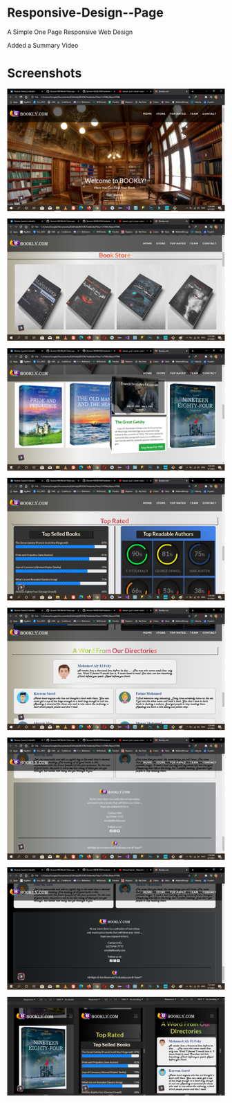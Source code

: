 # Responsive-Design--Page
A Simple One Page Responsive Web Design 

Added a Summary Video

# Screenshots

![](Screenshots/screenshot_0.png)

![](Screenshots/screenshot_1.png)

![](Screenshots/screenshot_2.png)

![](Screenshots/screenshot_3.png)

![](Screenshots/screenshot_4.png)

![](Screenshots/screenshot_5.png)

![](Screenshots/screenshot_6.png)

![](Screenshots/screenshot_7.png)
